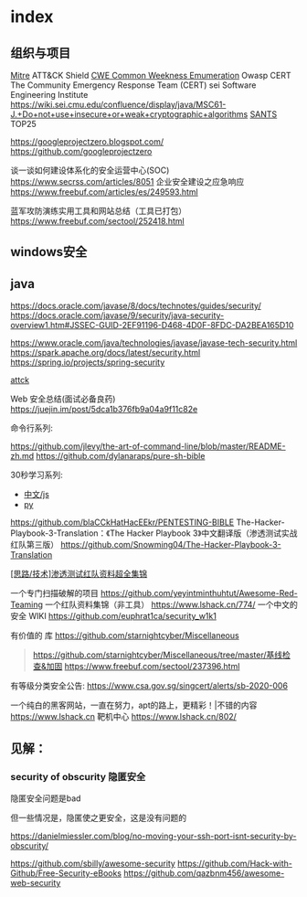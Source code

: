 # index

## 组织与项目

[Mitre](https://www.mitre.org/)
  ATT&CK
  Shield
  [CWE Common Weekness Emumeration](http://cwe.mitre.org/)
Owasp
CERT The Community Emergency Response Team (CERT) 
  sei Software Engineering Institute
  https://wiki.sei.cmu.edu/confluence/display/java/MSC61-J.+Do+not+use+insecure+or+weak+cryptographic+algorithms
[SANTS](https://www.sans.org/)
  TOP25

https://googleprojectzero.blogspot.com/
https://github.com/googleprojectzero

谈一谈如何建设体系化的安全运营中心(SOC)
https://www.secrss.com/articles/8051
企业安全建设之应急响应
https://www.freebuf.com/articles/es/249593.html

蓝军攻防演练实用工具和网站总结（工具已打包）
https://www.freebuf.com/sectool/252418.html

## windows安全

## java

https://docs.oracle.com/javase/8/docs/technotes/guides/security/
https://docs.oracle.com/javase/9/security/java-security-overview1.htm#JSSEC-GUID-2EF91196-D468-4D0F-8FDC-DA2BEA165D10

https://www.oracle.com/java/technologies/javase/javase-tech-security.html
https://spark.apache.org/docs/latest/security.html
https://spring.io/projects/spring-security

[attck](sec.attck.md)

Web 安全总结(面试必备良药)
https://juejin.im/post/5dca1b376fb9a04a9f11c82e

命令行系列:

https://github.com/jlevy/the-art-of-command-line/blob/master/README-zh.md
https://github.com/dylanaraps/pure-sh-bible

30秒学习系列:

+ [中文/js](https://github.com/jackerjay/30-seconds-of-code-zh)
+ [py](https://github.com/30-seconds/30-seconds-of-python)

https://github.com/blaCCkHatHacEEkr/PENTESTING-BIBLE
The-Hacker-Playbook-3-Translation：《The Hacker Playbook 3》中文翻译版（渗透测试实战红队第三版）
https://github.com/Snowming04/The-Hacker-Playbook-3-Translation

[[思路/技术]渗透测试红队资料超全集锦](https://www.lshack.cn/772/)

一个专门扫描破解的项目
https://github.com/yeyintminthuhtut/Awesome-Red-Teaming
一个红队资料集锦（非工具）
https://www.lshack.cn/774/
一个中文的安全 WIKI
https://github.com/euphrat1ca/security_w1k1

有价值的 库 https://github.com/starnightcyber/Miscellaneous
> https://github.com/starnightcyber/Miscellaneous/tree/master/基线检查&加固
> https://www.freebuf.com/sectool/237396.html

有等级分类安全公告: <https://www.csa.gov.sg/singcert/alerts/sb-2020-006>

一个纯白的黑客网站，一直在努力，apt的路上，更精彩！|不错的内容
https://www.lshack.cn
靶机中心
https://www.lshack.cn/802/

## 见解：

### security of obscurity 隐匿安全

隐匿安全问题是bad

但一些情况是，隐匿使之更安全，这是没有问题的

https://danielmiessler.com/blog/no-moving-your-ssh-port-isnt-security-by-obscurity/

https://github.com/sbilly/awesome-security
https://github.com/Hack-with-Github/Free-Security-eBooks
https://github.com/qazbnm456/awesome-web-security